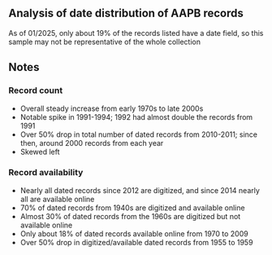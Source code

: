 ## Analysis of date distribution of AAPB records
As of 01/2025, only about 19% of the records listed have a date field, so this sample may not be representative of the whole collection
## Notes
### Record count
- Overall steady increase from early 1970s to late 2000s
- Notable spike in 1991-1994; 1992 had almost double the records from 1991
- Over 50% drop in total number of dated records from 2010-2011; since then, around 2000 records from each year
- Skewed left

### Record availability
- Nearly all dated records since 2012 are digitized, and since 2014 nearly all are available online
- 70% of dated records from 1940s are digitized and available online
- Almost 30% of dated records from the 1960s are digitized but not available online
- Only about 18% of dated records available online from 1970 to 2009
- Over 50% drop in digitized/available dated records from 1955 to 1959
